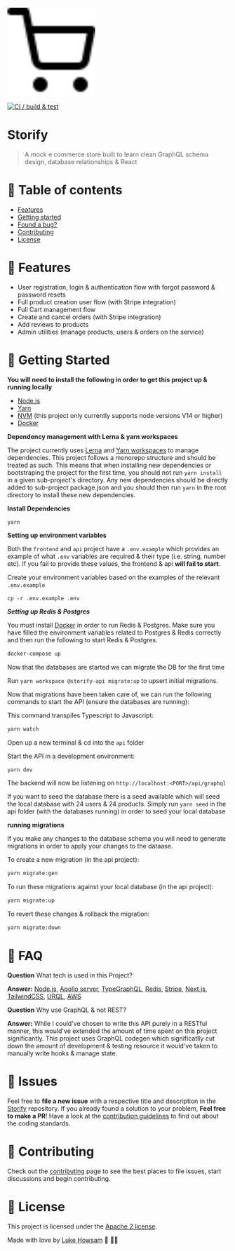 <p align="left">
  <img src='.github/docs/logo.svg' width='200' />
</p>


[![CI / build & test](https://github.com/luke-h1/storify/actions/workflows/build.yml/badge.svg)](https://github.com/luke-h1/storify/actions/workflows/build.yml)

# Storify 
> A mock e commerce store built to learn clean GraphQL schema design, database relationships & React

# :pushpin: Table of contents 
* [Features](#rocket-features)
* [Getting started](#runner-getting-started)
* [Found a bug?](#bug-issues)
* [Contributing](#tada-contributing)
* [License](#closed_book-license)


# :rocket: Features
* User registration, login & authentication flow with forgot password & password resets
* Full product creation user flow (with Stripe integration)
* Full Cart management flow
* Create and cancel orders (with Stripe integration)
* Add reviews to products
* Admin utilities (manage products, users & orders on the service)

# :construction_worker: Getting Started


**You will need to install the following in order to get this project up & running locally**


* [Node.js](https://nodejs.org/en/)
* [Yarn](https://yarnpkg.com/)
* [NVM](https://github.com/nvm-sh/nvm) (this project only currently supports node versions V14 or higher)
* [Docker](https://www.docker.com/)


**Dependency management with Lerna & yarn workspaces** 

The project currently uses [Lerna](https://github.com/lerna/lerna) and [Yarn workspaces](https://classic.yarnpkg.com/lang/en/docs/workspaces/) to manage dependencies. This project follows a monorepo structure and should be treated as such. This means that when installing new dependencies or bootstraping the project for the first time, you should not run `yarn install` in a given sub-project's directory. Any new dependencies should be directly added to sub-project package.json and you should then run `yarn` in the root directory to install these new dependencies.


**Install Dependencies** 

```
yarn
```

**Setting up environment variables** 

Both the `frontend` and `api` project have a `.env.example` which provides an example of what `.env` variables are required & their type (i.e. string, number etc). If you fail to provide these values, the frontend & api **will fail to start**.

Create your environment variables based on the examples of the relevant `.env.example`

```
cp -r .env.example .env 
```

***Setting up Redis & Postgres*** 

You must install [Docker](https://www.docker.com/) in order to run Redis & Postgres. Make sure you have filled the environment variables related to Postgres & Redis correctly and then run the following to start Redis & Postgres.

```bash
docker-compose up 
```


Now that the databases are started we can migrate the DB for the first time

Run `yarn workspace @storify-api migrate:up` to upsert initial migrations.

Now that migrations have been taken care of, we can run the following commands to start the API (ensure the databases are running): 


This command transpiles Typescript to Javascript:

```bash 
yarn watch
```

Open up a new terminal & cd into the `api` folder


Start the API in a development environment:  

```bash
yarn dev 
```

The backend will now be listening on `http://localhost:<PORT>/api/graphql`

If you want to seed the database there is a seed available which will seed the local database with 24 users & 24 products. Simply run `yarn seed` in the api folder (with the databases running) in order to seed your local database

**running migrations** 

If you make any changes to the database schema you will need to generate migrations in order to apply your changes to the dataase. 

To create a new migration (in the api project):  

```bash 
yarn migrate:gen
```

To run these migrations against your local database (in the api project): 

```bash 
yarn migrate:up 
```

To revert these changes & rollback the migration: 

```bash 
yarn migrate:down 
```


# :postbox: FAQ 

**Question** What tech is used in this Project? 

**Answer:** [Node.js](https://nodejs.org/en/), [Apollo server](https://www.apollographql.com/docs/apollo-server/), [TypeGraphQL](https://typegraphql.com/), [Redis](https://redis.io/), [Stripe](https://stripe.com/en-gb-de), [Next.js](https://nextjs.org/), [TailwindCSS](https://tailwindcss.com/), [URQL](https://formidable.com/open-source/urql/), [AWS](https://aws.amazon.com/)

**Question** Why use GraphQL & not REST? 

**Answer:** While I could've chosen to write this API purely in a RESTful manner, this would've extended the amount of time spent on this project significantly. This project uses GraphQL codegen which significatlly cut down the amount of development & testing resource it would've taken to manually write hooks & manage state.

# :bug: Issues

Feel free to **file a new issue** with a respective title and description in the [Storify](https://github.com/luke-h1/storify/issues) repository. If you already found a solution to your problem, **Feel free to make a PR**! Have a look at the [contribution guidelines](https://github.com/luke-h1/storify/blob/dev/CONTRIBUTING.md) to find out about the coding standards.


# :tada: Contributing

Check out the [contributing](https://github.com/luke-h1/storify/blob/dev/CONTRIBUTING.md) page to see the best places to file issues, start discussions and begin contributing.


# :closed_book: License
This project is licensed under the [Apache 2 license](https://github.com/luke-h1/storify/blob/dev/LICENSE.md).


Made with love by [Luke Howsam](https://github.com/luke-h1) 💜 🚀💥
